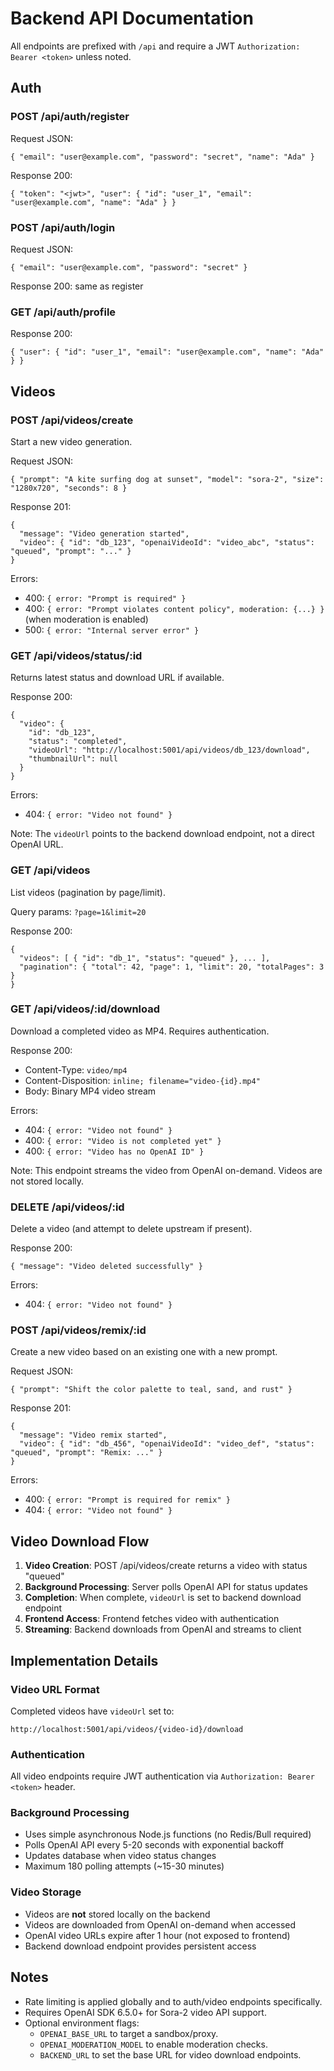 # Backend API Documentation

All endpoints are prefixed with `/api` and require a JWT `Authorization: Bearer <token>` unless noted.

## Auth

### POST /api/auth/register
Request JSON:
```
{ "email": "user@example.com", "password": "secret", "name": "Ada" }
```
Response 200:
```
{ "token": "<jwt>", "user": { "id": "user_1", "email": "user@example.com", "name": "Ada" } }
```

### POST /api/auth/login
Request JSON:
```
{ "email": "user@example.com", "password": "secret" }
```
Response 200: same as register

### GET /api/auth/profile
Response 200:
```
{ "user": { "id": "user_1", "email": "user@example.com", "name": "Ada" } }
```

## Videos

### POST /api/videos/create
Start a new video generation.

Request JSON:
```
{ "prompt": "A kite surfing dog at sunset", "model": "sora-2", "size": "1280x720", "seconds": 8 }
```
Response 201:
```
{
  "message": "Video generation started",
  "video": { "id": "db_123", "openaiVideoId": "video_abc", "status": "queued", "prompt": "..." }
}
```
Errors:
- 400: `{ error: "Prompt is required" }`
- 400: `{ error: "Prompt violates content policy", moderation: {...} }` (when moderation is enabled)
- 500: `{ error: "Internal server error" }`

### GET /api/videos/status/:id
Returns latest status and download URL if available.

Response 200:
```
{
  "video": {
    "id": "db_123",
    "status": "completed",
    "videoUrl": "http://localhost:5001/api/videos/db_123/download",
    "thumbnailUrl": null
  }
}
```
Errors:
- 404: `{ error: "Video not found" }`

Note: The `videoUrl` points to the backend download endpoint, not a direct OpenAI URL.

### GET /api/videos
List videos (pagination by page/limit).

Query params: `?page=1&limit=20`

Response 200:
```
{
  "videos": [ { "id": "db_1", "status": "queued" }, ... ],
  "pagination": { "total": 42, "page": 1, "limit": 20, "totalPages": 3 }
}
```

### GET /api/videos/:id/download
Download a completed video as MP4. Requires authentication.

Response 200:
- Content-Type: `video/mp4`
- Content-Disposition: `inline; filename="video-{id}.mp4"`
- Body: Binary MP4 video stream

Errors:
- 404: `{ error: "Video not found" }`
- 400: `{ error: "Video is not completed yet" }`
- 400: `{ error: "Video has no OpenAI ID" }`

Note: This endpoint streams the video from OpenAI on-demand. Videos are not stored locally.

### DELETE /api/videos/:id
Delete a video (and attempt to delete upstream if present).

Response 200:
```
{ "message": "Video deleted successfully" }
```
Errors:
- 404: `{ error: "Video not found" }`

### POST /api/videos/remix/:id
Create a new video based on an existing one with a new prompt.

Request JSON:
```
{ "prompt": "Shift the color palette to teal, sand, and rust" }
```
Response 201:
```
{
  "message": "Video remix started",
  "video": { "id": "db_456", "openaiVideoId": "video_def", "status": "queued", "prompt": "Remix: ..." }
}
```
Errors:
- 400: `{ error: "Prompt is required for remix" }`
- 404: `{ error: "Video not found" }`

## Video Download Flow

1. **Video Creation**: POST /api/videos/create returns a video with status "queued"
2. **Background Processing**: Server polls OpenAI API for status updates
3. **Completion**: When complete, `videoUrl` is set to backend download endpoint
4. **Frontend Access**: Frontend fetches video with authentication
5. **Streaming**: Backend downloads from OpenAI and streams to client

## Implementation Details

### Video URL Format
Completed videos have `videoUrl` set to:
```
http://localhost:5001/api/videos/{video-id}/download
```

### Authentication
All video endpoints require JWT authentication via `Authorization: Bearer <token>` header.

### Background Processing
- Uses simple asynchronous Node.js functions (no Redis/Bull required)
- Polls OpenAI API every 5-20 seconds with exponential backoff
- Updates database when video status changes
- Maximum 180 polling attempts (~15-30 minutes)

### Video Storage
- Videos are **not** stored locally on the backend
- Videos are downloaded from OpenAI on-demand when accessed
- OpenAI video URLs expire after 1 hour (not exposed to frontend)
- Backend download endpoint provides persistent access

## Notes
- Rate limiting is applied globally and to auth/video endpoints specifically.
- Requires OpenAI SDK 6.5.0+ for Sora-2 video API support.
- Optional environment flags:
  - `OPENAI_BASE_URL` to target a sandbox/proxy.
  - `OPENAI_MODERATION_MODEL` to enable moderation checks.
  - `BACKEND_URL` to set the base URL for video download endpoints.
